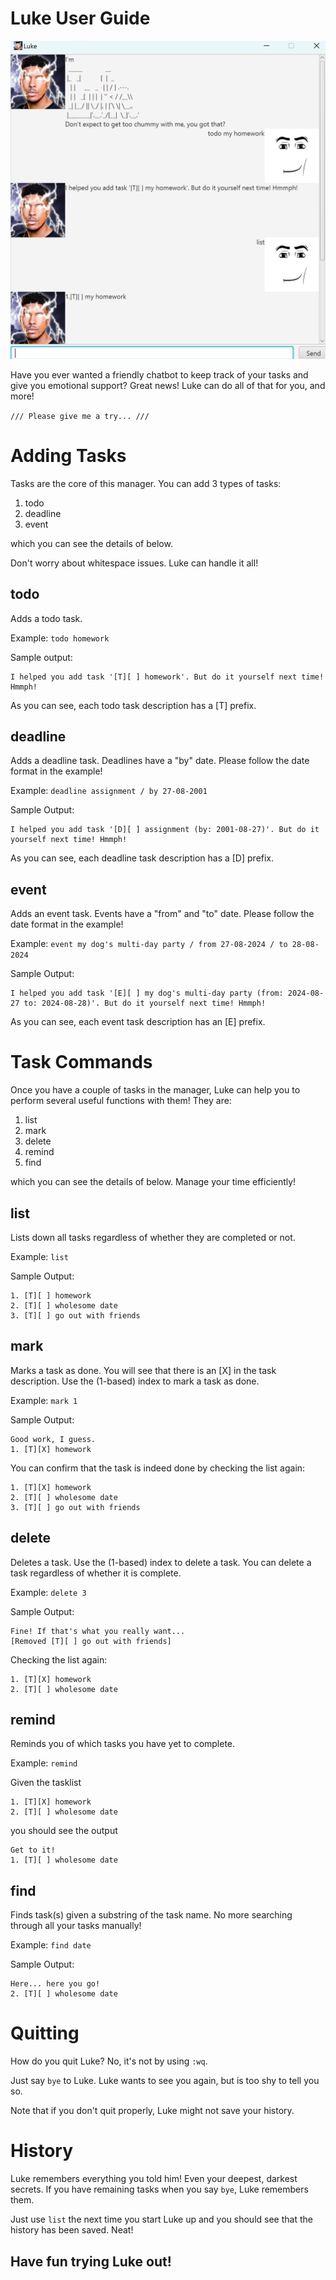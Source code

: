 # Luke User Guide

![UI image](./Ui.png)

Have you ever wanted a friendly chatbot to keep track of your tasks and
give you emotional support? Great news! Luke can do all of that for you, 
and more! 

`/// Please give me a try... ///`

# Adding Tasks

Tasks are the core of this manager. You can add 3 types of tasks: 

1. todo
2. deadline
3. event

which you can see the details of below.

Don't worry about whitespace issues. Luke can handle it all!

## todo

Adds a todo task. 

Example: `todo homework`

Sample output:

```
I helped you add task '[T][ ] homework'. But do it yourself next time! Hmmph!
```

As you can see, each todo task description has a [T] prefix.

## deadline

Adds a deadline task. Deadlines have a "by" date. 
Please follow the date format in the example!

Example: `deadline assignment / by 27-08-2001`

Sample Output:

```
I helped you add task '[D][ ] assignment (by: 2001-08-27)'. But do it yourself next time! Hmmph!
```

As you can see, each deadline task description has a [D] prefix.

## event

Adds an event task. Events have a "from" and "to" date. 
Please follow the date format in the example!

Example: `event my dog's multi-day party / from 27-08-2024 / to 28-08-2024`

Sample Output:

```
I helped you add task '[E][ ] my dog's multi-day party (from: 2024-08-27 to: 2024-08-28)'. But do it yourself next time! Hmmph!
```

As you can see, each event task description has an [E] prefix.


# Task Commands

Once you have a couple of tasks in the manager, Luke can help you
to perform several useful functions with them! They are:

1. list
2. mark
3. delete
4. remind
5. find

which you can see the details of below. Manage your time efficiently!

## list

Lists down all tasks regardless of whether they are completed or not. 

Example: `list`

Sample Output:

```
1. [T][ ] homework
2. [T][ ] wholesome date
3. [T][ ] go out with friends
```

## mark

Marks a task as done. You will see that there is an [X]
in the task description. Use the (1-based) index to mark a task as done.

Example: `mark 1`

Sample Output:

```
Good work, I guess.
1. [T][X] homework
```

You can confirm that the task is indeed done by checking the list again:

```
1. [T][X] homework
2. [T][ ] wholesome date
3. [T][ ] go out with friends
```

## delete

Deletes a task. Use the (1-based) index to delete a task. 
You can delete a task regardless of whether it is complete.

Example: `delete 3`

Sample Output:

```
Fine! If that's what you really want...
[Removed [T][ ] go out with friends]
```

Checking the list again: 
```
1. [T][X] homework
2. [T][ ] wholesome date
```

## remind

Reminds you of which tasks you have yet to complete. 


Example: `remind`

Given the tasklist

```
1. [T][X] homework
2. [T][ ] wholesome date
```

you should see the output

```
Get to it!
1. [T][ ] wholesome date
```

## find

Finds task(s) given a substring of the task name.
No more searching through all your tasks manually!

Example: `find date`

Sample Output:

```
Here... here you go!
2. [T][ ] wholesome date
```

# Quitting

How do you quit Luke? No, it's not by using `:wq`. 

Just say `bye` to Luke. Luke wants to see you again, but is too 
shy to tell you so.

Note that if you don't quit properly, Luke might not save your history. 

# History

Luke remembers everything you told him! Even your deepest,
darkest secrets. If you have remaining tasks when you say `bye`,
Luke remembers them.

Just use `list` the next time you start Luke up and you should
see that the history has been saved. Neat! 

## Have fun trying Luke out!